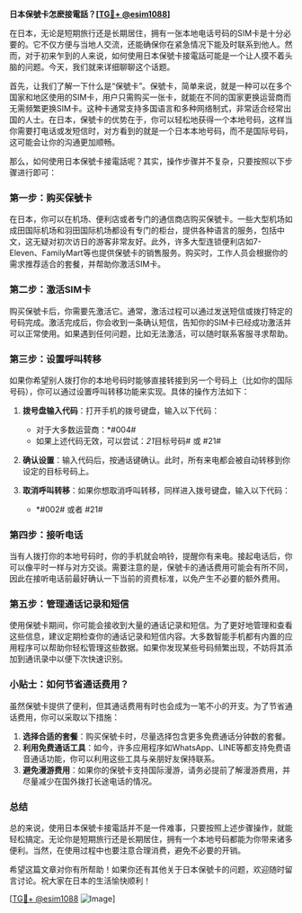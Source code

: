 **日本保號卡怎麽接電話？[[TG💪+ @esim1088](https://t.me/s/esim1088)]**

在日本，无论是短期旅行还是长期居住，拥有一张本地电话号码的SIM卡是十分必要的。它不仅方便与当地人交流，还能确保你在紧急情况下能及时联系到他人。然而，对于初来乍到的人来说，如何使用日本保號卡接電話可能是一个让人摸不着头脑的问题。今天，我们就来详细聊聊这个话题。

首先，让我们了解一下什么是“保號卡”。保號卡，简单来说，就是一种可以在多个国家和地区使用的SIM卡，用户只需购买一张卡，就能在不同的国家更换运营商而无需频繁更换SIM卡。这种卡通常支持多国语言和多种网络制式，非常适合经常出国的人士。在日本，保號卡的优势在于，你可以轻松地获得一个本地号码，这样当你需要打电话或发短信时，对方看到的就是一个日本本地号码，而不是国际号码，这可能会让你的沟通更加顺畅。

那么，如何使用日本保號卡接電話呢？其实，操作步骤并不复杂，只要按照以下步骤进行即可：

### 第一步：购买保號卡

在日本，你可以在机场、便利店或者专门的通信商店购买保號卡。一些大型机场如成田国际机场和羽田国际机场都设有专门的柜台，提供各种语言的服务，包括中文，这无疑对初次访日的游客非常友好。此外，许多大型连锁便利店如7-Eleven、FamilyMart等也提供保號卡的销售服务。购买时，工作人员会根据你的需求推荐适合的套餐，并帮助你激活SIM卡。

### 第二步：激活SIM卡

购买保號卡后，你需要先激活它。通常，激活过程可以通过发送短信或拨打特定的号码完成。激活完成后，你会收到一条确认短信，告知你的SIM卡已经成功激活并可以正常使用。如果遇到任何问题，比如无法激活，可以随时联系客服寻求帮助。

### 第三步：设置呼叫转移

如果你希望别人拨打你的本地号码时能够直接转接到另一个号码上（比如你的国际号码），你可以通过设置呼叫转移功能来实现。具体的操作方法如下：

1. **拨号盘输入代码**：打开手机的拨号键盘，输入以下代码：
   - 对于大多数运营商：*#004#
   - 如果上述代码无效，可以尝试：*21*目标号码# 或 #21#

2. **确认设置**：输入代码后，按通话键确认。此时，所有来电都会被自动转移到你设定的目标号码上。

3. **取消呼叫转移**：如果你想取消呼叫转移，同样进入拨号键盘，输入以下代码：
   - *#002# 或者 #21#

### 第四步：接听电话

当有人拨打你的本地号码时，你的手机就会响铃，提醒你有来电。接起电话后，你可以像平时一样与对方交谈。需要注意的是，保號卡的通话费用可能会有所不同，因此在接听电话前最好确认一下当前的资费标准，以免产生不必要的额外费用。

### 第五步：管理通话记录和短信

使用保號卡期间，你可能会接收到大量的通话记录和短信。为了更好地管理和查看这些信息，建议定期检查你的通话记录和短信内容。大多数智能手机都有内置的应用程序可以帮助你轻松管理这些数据。如果你发现某些号码频繁出现，不妨将其添加到通讯录中以便下次快速识别。

### 小贴士：如何节省通话费用？

虽然保號卡提供了便利，但其通话费用有时也会成为一笔不小的开支。为了节省通话费用，你可以采取以下措施：

1. **选择合适的套餐**：购买保號卡时，尽量选择包含更多免费通话分钟数的套餐。
2. **利用免费通话工具**：如今，许多应用程序如WhatsApp、LINE等都支持免费语音通话功能，你可以利用这些工具与亲朋好友保持联系。
3. **避免漫游费用**：如果你的保號卡支持国际漫游，请务必提前了解漫游费用，并尽量减少在国外拨打长途电话的情况。

### 总结

总的来说，使用日本保號卡接電話并不是一件难事，只要按照上述步骤操作，就能轻松搞定。无论你是短期旅行还是长期居住，拥有一个本地号码都能为你带来诸多便利。当然，在使用过程中也要注意合理消费，避免不必要的开销。

希望这篇文章对你有所帮助！如果你还有其他关于日本保號卡的问题，欢迎随时留言讨论。祝大家在日本的生活愉快顺利！

[[TG💪+ @esim1088](https://t.me/s/esim1088) ![Image](https://i.postimg.cc/4NQfJmqS/Snipaste-2025-05-13-00-14-12.png)]